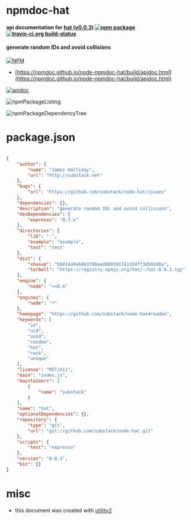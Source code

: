 # npmdoc-hat

#### api documentation for  [hat (v0.0.3)](https://github.com/substack/node-hat#readme)  [![npm package](https://img.shields.io/npm/v/npmdoc-hat.svg?style=flat-square)](https://www.npmjs.org/package/npmdoc-hat) [![travis-ci.org build-status](https://api.travis-ci.org/npmdoc/node-npmdoc-hat.svg)](https://travis-ci.org/npmdoc/node-npmdoc-hat)

#### generate random IDs and avoid collisions

[![NPM](https://nodei.co/npm/hat.png?downloads=true&downloadRank=true&stars=true)](https://www.npmjs.com/package/hat)

- [https://npmdoc.github.io/node-npmdoc-hat/build/apidoc.html](https://npmdoc.github.io/node-npmdoc-hat/build/apidoc.html)

[![apidoc](https://npmdoc.github.io/node-npmdoc-hat/build/screenCapture.buildCi.browser.%252Ftmp%252Fbuild%252Fapidoc.html.png)](https://npmdoc.github.io/node-npmdoc-hat/build/apidoc.html)

![npmPackageListing](https://npmdoc.github.io/node-npmdoc-hat/build/screenCapture.npmPackageListing.svg)

![npmPackageDependencyTree](https://npmdoc.github.io/node-npmdoc-hat/build/screenCapture.npmPackageDependencyTree.svg)



# package.json

```json

{
    "author": {
        "name": "James Halliday",
        "url": "http://substack.net"
    },
    "bugs": {
        "url": "https://github.com/substack/node-hat/issues"
    },
    "dependencies": {},
    "description": "generate random IDs and avoid collisions",
    "devDependencies": {
        "expresso": "0.7.x"
    },
    "directories": {
        "lib": ".",
        "example": "example",
        "test": "test"
    },
    "dist": {
        "shasum": "bb014a9e64b3788aed8005917413d4ff3d502d8a",
        "tarball": "https://registry.npmjs.org/hat/-/hat-0.0.3.tgz"
    },
    "engine": {
        "node": ">=0.4"
    },
    "engines": {
        "node": "*"
    },
    "homepage": "https://github.com/substack/node-hat#readme",
    "keywords": [
        "id",
        "uid",
        "uuid",
        "random",
        "hat",
        "rack",
        "unique"
    ],
    "license": "MIT/X11",
    "main": "index.js",
    "maintainers": [
        {
            "name": "substack"
        }
    ],
    "name": "hat",
    "optionalDependencies": {},
    "repository": {
        "type": "git",
        "url": "git://github.com/substack/node-hat.git"
    },
    "scripts": {
        "test": "expresso"
    },
    "version": "0.0.3",
    "bin": {}
}
```



# misc
- this document was created with [utility2](https://github.com/kaizhu256/node-utility2)

